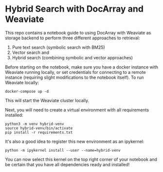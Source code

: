 # Hybrid Search with DocArray and Weaviate

This repo contains a notebook guide to using DocArray with Weaviate as storage backend to perform three different approaches to retrieval:

  1. Pure text search (symbolic search with BM25)
  2. Vector search and
  3. Hybrid search (combining symbolic and vector approaches)
  
Before starting on the notebook, make sure you have a docker instance with Weaviate running locally, or set credentials for connecting to a remote instance (requiring slight modifications to the notebook itself). To run Weaviate locally:

```
docker-compose up -d
```

This will start the Weaviate cluster locally. 

Next, you will need to create a virtual environment with all requirements installed:

```
python3 -m venv hybrid-venv
source hybrid-venv/bin/activate
pip install -r requirements.txt
```

It's also a good idea to register this new environment as an ipykernel:

```
python -m ipykernel install --user --name=hybrid-venv
```

You can now select this kernel on the top right corner of your notebook and be certain that you have all dependencies ready and installed!